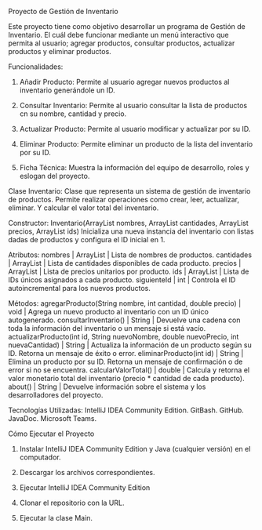 Proyecto de Gestión de Inventario

Este proyecto tiene como objetivo desarrollar un programa de Gestión de Inventario. El cuál debe funcionar mediante un menú interactivo que permita al usuario; agregar productos, consultar productos, actualizar productos y eliminar productos.

Funcionalidades:

1. Añadir Producto: Permite al usuario agregar nuevos productos al inventario generándole un ID.


2. Consultar Inventario: Permite al usuario consultar la lista de productos cn su nombre, cantidad y precio.


3. Actualizar Producto: Permite al usuario modificar y actualizar por su ID.


4. Eliminar Producto: Permite eliminar un producto de la lista del inventario por su ID.


5. Ficha Técnica: Muestra la información del equipo de desarrollo, roles y eslogan del proyecto.

Clase Inventario:
Clase que representa un sistema de gestión de inventario de productos.
Permite realizar operaciones como crear, leer, actualizar, eliminar.
Y calcular el valor total del inventario.

Constructor:
Inventario(ArrayList<String> nombres, ArrayList<Integer> cantidades, ArrayList<Double> precios, ArrayList<Integer> ids)
Inicializa una nueva instancia del inventario con listas dadas de productos y configura el ID inicial en 1.

Atributos:
nombres	| ArrayList<String> | Lista de nombres de productos.
cantidades | ArrayList<Integer> |	Lista de cantidades disponibles de cada producto.
precios	| ArrayList<Double>	| Lista de precios unitarios por producto.
ids	| ArrayList<Integer> | Lista de IDs únicos asignados a cada producto.
siguienteId	| int	| Controla el ID autoincremental para los nuevos productos.

Métodos:
agregarProducto(String nombre, int cantidad, double precio)	| void	| Agrega un nuevo producto al inventario con un ID único autogenerado.
consultarInventario()	| String	| Devuelve una cadena con toda la información del inventario o un mensaje si está vacío.
actualizarProducto(int id, String nuevoNombre, double nuevoPrecio, int nuevaCantidad)	| String |	Actualiza la información de un producto según su ID. Retorna un mensaje de éxito o error.
eliminarProducto(int id) |	String	| Elimina un producto por su ID. Retorna un mensaje de confirmación o de error si no se encuentra.
calcularValorTotal()	| double |	Calcula y retorna el valor monetario total del inventario (precio * cantidad de cada producto).
about()	| String |	Devuelve información sobre el sistema y los desarrolladores del proyecto.


Tecnologías Utilizadas:
IntelliJ IDEA Community Edition.
GitBash.
GitHub.
JavaDoc.
Microsoft Teams.


Cómo Ejecutar el Proyecto

1. Instalar IntelliJ IDEA Community Edition y Java (cualquier versión) en el computador.


2. Descargar los archivos correspondientes.


3. Ejecutar IntelliJ IDEA Community Edition


4. Clonar el repositorio con la URL.


5. Ejecutar la clase Main.
